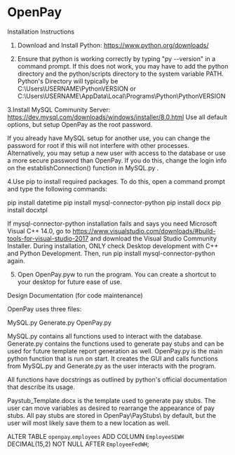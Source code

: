 # OpenPay
Installation Instructions

1. Download and Install Python: https://www.python.org/downloads/

2. Ensure that python is working correctly by typing "py --version" in a command prompt. 
If this does not work, you may have to add the python directory and the python/scripts directory to the system variable PATH. 
Python's Directory will typically be C:\Users\USERNAME\PythonVERSION or C:\Users\USERNAME\AppData\Local\Programs\Python\PythonVERSION

3.Install MySQL Community Server: https://dev.mysql.com/downloads/windows/installer/8.0.html
Use all default options, but setup OpenPay as the root password.

If you already have MySQL setup for another use, you can change the password for root if this will not interfere with other processes.
Alternatively, you may setup a new user with access to the database or use a more secure password than OpenPay.
If you do this, change the login info on the establishConnection() function in MySQL.py .


4.Use pip to install required packages.
To do this, open a command prompt and type the following commands:

pip install datetime
pip install mysql-connector-python
pip install docx
pip install docxtpl

If mysql-connector-python installation fails and says you need Microsoft Visual C++ 14.0,
go to https://www.visualstudio.com/downloads/#build-tools-for-visual-studio-2017 and download the Visual Studio Community Installer.
During installation, ONLY check Desktop development with C++ and Python Development. Then, run pip install mysql-connector-python again.

5. Open OpenPay.pyw to run the program. You can create a shortcut to your desktop for future ease of use.


Design Documentation (for code maintenance)

OpenPay uses three files:

MySQL.py
Generate.py
OpenPay.py

MySQL.py contains all functions used to interact with the database.
Generate.py contains the functions used to generate pay stubs and can be used for future template report generation as well.
OpenPay.py is the main python function that is run on start. It creates the GUI and calls functions from MySQL.py and Generate.py as the user interacts with the program.

All functions have docstrings as outlined by python's official documentation that describe its usage.

Paystub_Template.docx is the template used to generate pay stubs. The user can move variables as desired to rearrange the appearance of pay stubs.
All pay stubs are stored in OpenPay\PayStubs\ by default, but the user will most likely save them to a new location as well.

ALTER TABLE `openpay`.`employees`
ADD COLUMN `EmployeeSEWH` DECIMAL(15,2) NOT NULL AFTER `EmployeeFedWH`;

